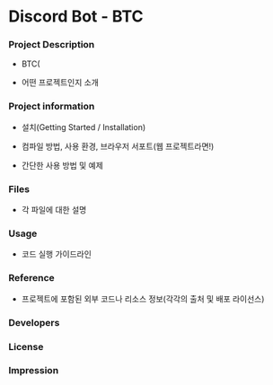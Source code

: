 # Discord Bot - BTC

### Project Description
- BTC(

- 어떤 프로젝트인지 소개


### Project information
- 설치(Getting Started / Installation)

- 컴파일 방법, 사용 환경, 브라우저 서포트(웹 프로젝트라면!)

- 간단한 사용 방법 및 예제


### Files
- 각 파일에 대한 설명

### Usage
- 코드 실행 가이드라인

### Reference
- 프로젝트에 포함된 외부 코드나 리소스 정보(각각의 출처 및 배포 라이선스)


### Developers


### License


### Impression
